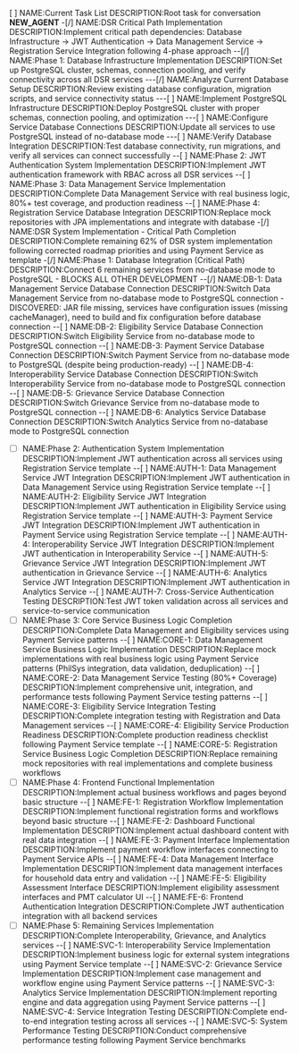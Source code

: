 [ ] NAME:Current Task List DESCRIPTION:Root task for conversation __NEW_AGENT__
-[/] NAME:DSR Critical Path Implementation DESCRIPTION:Implement critical path dependencies: Database Infrastructure → JWT Authentication → Data Management Service → Registration Service Integration following 4-phase approach
--[/] NAME:Phase 1: Database Infrastructure Implementation DESCRIPTION:Set up PostgreSQL cluster, schemas, connection pooling, and verify connectivity across all DSR services
---[/] NAME:Analyze Current Database Setup DESCRIPTION:Review existing database configuration, migration scripts, and service connectivity status
---[ ] NAME:Implement PostgreSQL Infrastructure DESCRIPTION:Deploy PostgreSQL cluster with proper schemas, connection pooling, and optimization
---[ ] NAME:Configure Service Database Connections DESCRIPTION:Update all services to use PostgreSQL instead of no-database mode
---[ ] NAME:Verify Database Integration DESCRIPTION:Test database connectivity, run migrations, and verify all services can connect successfully
--[ ] NAME:Phase 2: JWT Authentication System Implementation DESCRIPTION:Implement JWT authentication framework with RBAC across all DSR services
--[ ] NAME:Phase 3: Data Management Service Implementation DESCRIPTION:Complete Data Management Service with real business logic, 80%+ test coverage, and production readiness
--[ ] NAME:Phase 4: Registration Service Database Integration DESCRIPTION:Replace mock repositories with JPA implementations and integrate with database
-[/] NAME:DSR System Implementation - Critical Path Completion DESCRIPTION:Complete remaining 62% of DSR system implementation following corrected roadmap priorities and using Payment Service as template
-[/] NAME:Phase 1: Database Integration (Critical Path) DESCRIPTION:Connect 6 remaining services from no-database mode to PostgreSQL - BLOCKS ALL OTHER DEVELOPMENT
--[/] NAME:DB-1: Data Management Service Database Connection DESCRIPTION:Switch Data Management Service from no-database mode to PostgreSQL connection - DISCOVERED: JAR file missing, services have configuration issues (missing cacheManager), need to build and fix configuration before database connection
--[ ] NAME:DB-2: Eligibility Service Database Connection DESCRIPTION:Switch Eligibility Service from no-database mode to PostgreSQL connection
--[ ] NAME:DB-3: Payment Service Database Connection DESCRIPTION:Switch Payment Service from no-database mode to PostgreSQL (despite being production-ready)
--[ ] NAME:DB-4: Interoperability Service Database Connection DESCRIPTION:Switch Interoperability Service from no-database mode to PostgreSQL connection
--[ ] NAME:DB-5: Grievance Service Database Connection DESCRIPTION:Switch Grievance Service from no-database mode to PostgreSQL connection
--[ ] NAME:DB-6: Analytics Service Database Connection DESCRIPTION:Switch Analytics Service from no-database mode to PostgreSQL connection
-[ ] NAME:Phase 2: Authentication System Implementation DESCRIPTION:Implement JWT authentication across all services using Registration Service template
--[ ] NAME:AUTH-1: Data Management Service JWT Integration DESCRIPTION:Implement JWT authentication in Data Management Service using Registration Service template
--[ ] NAME:AUTH-2: Eligibility Service JWT Integration DESCRIPTION:Implement JWT authentication in Eligibility Service using Registration Service template
--[ ] NAME:AUTH-3: Payment Service JWT Integration DESCRIPTION:Implement JWT authentication in Payment Service using Registration Service template
--[ ] NAME:AUTH-4: Interoperability Service JWT Integration DESCRIPTION:Implement JWT authentication in Interoperability Service
--[ ] NAME:AUTH-5: Grievance Service JWT Integration DESCRIPTION:Implement JWT authentication in Grievance Service
--[ ] NAME:AUTH-6: Analytics Service JWT Integration DESCRIPTION:Implement JWT authentication in Analytics Service
--[ ] NAME:AUTH-7: Cross-Service Authentication Testing DESCRIPTION:Test JWT token validation across all services and service-to-service communication
-[ ] NAME:Phase 3: Core Service Business Logic Completion DESCRIPTION:Complete Data Management and Eligibility services using Payment Service patterns
--[ ] NAME:CORE-1: Data Management Service Business Logic Implementation DESCRIPTION:Replace mock implementations with real business logic using Payment Service patterns (PhilSys integration, data validation, deduplication)
--[ ] NAME:CORE-2: Data Management Service Testing (80%+ Coverage) DESCRIPTION:Implement comprehensive unit, integration, and performance tests following Payment Service testing patterns
--[ ] NAME:CORE-3: Eligibility Service Integration Testing DESCRIPTION:Complete integration testing with Registration and Data Management services
--[ ] NAME:CORE-4: Eligibility Service Production Readiness DESCRIPTION:Complete production readiness checklist following Payment Service template
--[ ] NAME:CORE-5: Registration Service Business Logic Completion DESCRIPTION:Replace remaining mock repositories with real implementations and complete business workflows
-[ ] NAME:Phase 4: Frontend Functional Implementation DESCRIPTION:Implement actual business workflows and pages beyond basic structure
--[ ] NAME:FE-1: Registration Workflow Implementation DESCRIPTION:Implement functional registration forms and workflows beyond basic structure
--[ ] NAME:FE-2: Dashboard Functional Implementation DESCRIPTION:Implement actual dashboard content with real data integration
--[ ] NAME:FE-3: Payment Interface Implementation DESCRIPTION:Implement payment workflow interfaces connecting to Payment Service APIs
--[ ] NAME:FE-4: Data Management Interface Implementation DESCRIPTION:Implement data management interfaces for household data entry and validation
--[ ] NAME:FE-5: Eligibility Assessment Interface DESCRIPTION:Implement eligibility assessment interfaces and PMT calculator UI
--[ ] NAME:FE-6: Frontend Authentication Integration DESCRIPTION:Complete JWT authentication integration with all backend services
-[ ] NAME:Phase 5: Remaining Services Implementation DESCRIPTION:Complete Interoperability, Grievance, and Analytics services
--[ ] NAME:SVC-1: Interoperability Service Implementation DESCRIPTION:Implement business logic for external system integrations using Payment Service template
--[ ] NAME:SVC-2: Grievance Service Implementation DESCRIPTION:Implement case management and workflow engine using Payment Service patterns
--[ ] NAME:SVC-3: Analytics Service Implementation DESCRIPTION:Implement reporting engine and data aggregation using Payment Service patterns
--[ ] NAME:SVC-4: Service Integration Testing DESCRIPTION:Complete end-to-end integration testing across all services
--[ ] NAME:SVC-5: System Performance Testing DESCRIPTION:Conduct comprehensive performance testing following Payment Service benchmarks